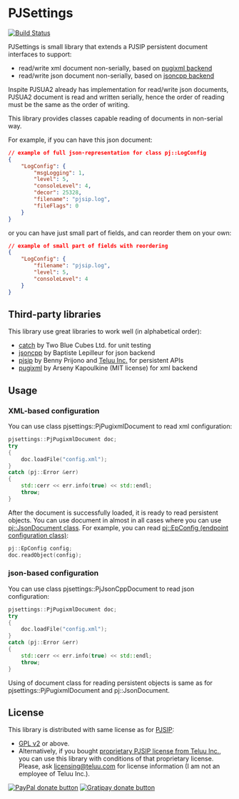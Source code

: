 PJSettings
==========

[![Build Status](https://travis-ci.org/halex2005/pjsettings.svg?branch=master)](https://travis-ci.org/halex2005/pjsettings)

PJSettings is small library that extends a PJSIP persistent document interfaces to support:

- read/write xml document non-serially, based on [pugixml backend](http://pugixml.org/)
- read/write json document non-serially, based on [jsoncpp backend](https://github.com/open-source-parsers/jsoncpp)

Inspite PJSUA2 already has implementation for read/write json documents,
PJSUA2 document is read and written serially, hence the order of reading
must be the same as the order of writing.

This library provides classes capable reading of documents in non-serial way.

For example, if you can have this json document:

```json
// example of full json-representation for class pj::LogConfig
{
    "LogConfig": {
        "msgLogging": 1,
        "level": 5,
        "consoleLevel": 4,
        "decor": 25328,
        "filename": "pjsip.log",
        "fileFlags": 0
    }
}
```

or you can have just small part of fields, and can reorder them on your own:

```json
// example of small part of fields with reordering
{
    "LogConfig": {
        "filename": "pjsip.log",
        "level": 5,
        "consoleLevel": 4
    }
}
```

Third-party libraries
---------------------

This library use great libraries to work well (in alphabetical order):

- [catch](https://github.com/philsquared/Catch) by Two Blue Cubes Ltd. for unit testing
- [jsoncpp](https://github.com/open-source-parsers/jsoncpp) by Baptiste Lepilleur for json backend
- [pjsip](http://www.pjsip.org/) by Benny Prijono and [Teluu Inc.](http://www.teluu.com) for persistent APIs
- [pugixml](http://pugixml.org/) by Arseny Kapoulkine (MIT license) for xml backend

Usage
-----

### XML-based configuration

You can use class pjsettings::PjPugixmlDocument to read xml configuration:

```c++
pjsettings::PjPugixmlDocument doc;
try
{
    doc.loadFile("config.xml");
}
catch (pj::Error &err)
{
    std::cerr << err.info(true) << std::endl;
    throw;
}
```

After the document is successfully loaded, it is ready to read persistent objects.
You can use document in almost in all cases where you can use [pj::JsonDocument class](http://www.pjsip.org/docs/book-latest/html/intro_pjsua2.html#objects-persistence).
For example, you can read [pj::EpConfig (endpoint configuration class)](http://www.pjsip.org/docs/book-latest/html/endpoint.html#endpoint-configurations):

```c++
pj::EpConfig config;
doc.readObject(config);
```

### json-based configuration

You can use class pjsettings::PjJsonCppDocument to read json configuration:

```c++
pjsettings::PjPugixmlDocument doc;
try
{
    doc.loadFile("config.xml");
}
catch (pj::Error &err)
{
    std::cerr << err.info(true) << std::endl;
    throw;
}
```

Using of document class for reading persistent objects is same as for pjsettings::PjPugixmlDocument and pj::JsonDocument.

License
-------

This library is distributed with same license as for [PJSIP](http://www.pjsip.org/licensing.htm):

- [GPL v2](COPYING) or above.
- Alternatively, if you bought [proprietary PJSIP license from Teluu Inc.](http://www.pjsip.org/licensing.htm), you can use this library with conditions of that proprietary license. Please, ask [licensing@teluu.com](licensing@teluu.com) for license information (I am not an employee of Teluu Inc.).

[![PayPal donate button](http://img.shields.io/paypal/donate.png?color=yellow)](https://www.paypal.com/cgi-bin/webscr?cmd=_s-xclick&hosted_button_id=DNYQXBLEV475C "Donate once-off to this project using Paypal")
[![Gratipay donate button](http://img.shields.io/gratipay/halex2005.svg)](https://gratipay.com/halex2005/ "Donate weekly to this project using Gratipay")